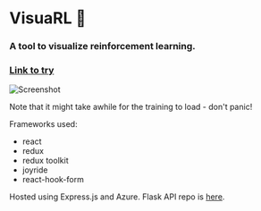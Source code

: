 # VisuaRL 🤖
### A tool to visualize reinforcement learning.
### [Link to try](http://vrl-test.azurewebsites.net/)

![Screenshot](https://user-images.githubusercontent.com/9282846/137101121-65383964-eb92-4404-a95e-97f16a8ee026.png)



Note that it might take awhile for the training to load - don't panic!

Frameworks used:
- react
- redux
- redux toolkit
- joyride
- react-hook-form

Hosted using Express.js and Azure. Flask API repo is [here](https://github.com/VisuaRL/VisuaRL-api).
